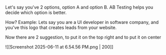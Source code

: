 Let's say you've 2 options, option A and option B. AB Testing helps you decide which option is better.

How? Example:
Lets say you are a UI developer in software company, and you've this logo that creates leads from your website.

Now there are 2 suggestion, to put it on the top right and to put it on center

 ![[Screenshot 2025-06-11 at 6.54.56 PM.png | 200]]